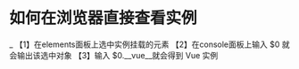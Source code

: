 # 如何在浏览器直接查看实例
\_ 【1】在elements面板上选中实例挂载的元素
    【2】在console面板上输入 $0 就会输出该选中对象
    【3】输入 $0.__vue__就会得到 Vue 实例